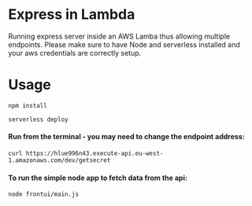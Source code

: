 # Express in Lambda
Running express server inside an AWS Lamba thus allowing multiple endpoints.
Please make sure to have Node and serverless installed and your aws credentials are correctly setup.

# Usage
```npm install```

```serverless deploy```

#### Run from the terminal - you may need to change the endpoint address:
```curl https://hlue996n43.execute-api.eu-west-1.amazonaws.com/dev/getsecret```

#### To run the simple node app to fetch data from the api:
```node frontui/main.js```
